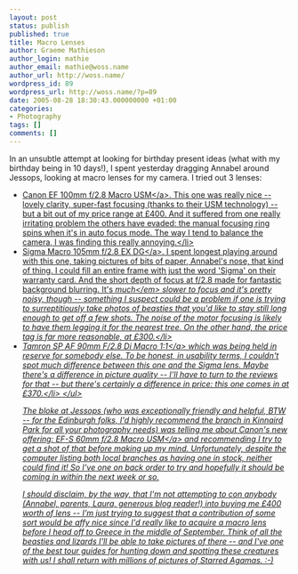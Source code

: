 ```yaml
---
layout: post
status: publish
published: true
title: Macro Lenses
author: Graeme Mathieson
author_login: mathie
author_email: mathie@woss.name
author_url: http://woss.name/
wordpress_id: 89
wordpress_url: http://woss.name/?p=89
date: 2005-08-28 18:30:43.000000000 +01:00
categories:
- Photography
tags: []
comments: []
---
```

In an unsubtle attempt at looking for birthday present ideas (what with my birthday being in 10 days!), I spent yesterday dragging Annabel around Jessops, looking at macro lenses for my camera.  I tried out 3 lenses:

<ul>
  <li><a href="http:&#47;&#47;www.canon.co.uk&#47;for_home&#47;product_finder&#47;cameras&#47;ef_lenses&#47;macro_lenses&#47;ef_100mm_f28_macro_usm&#47;index.asp">Canon EF 100mm f&#47;2.8 Macro USM<&#47;a>.  This one was really nice -- lovely clarity, super-fast focusing (thanks to their USM technology) -- but a bit out of my price range at &pound;400.  And it suffered from one really irritating problem the others have evaded: the manual focusing ring spins when it's in auto focus mode. The way I tend to balance the camera, I was finding this really annoying.<&#47;li>
  <li><a href="http:&#47;&#47;www.sigmaphoto.com&#47;lenses&#47;lenses_all_details.asp?id=3253&navigator=5">Sigma Macro 105mm f&#47;2.8 EX DG<&#47;a>.  I spent longest playing around with this one, taking pictures of bits of paper, Annabel's nose, that kind of thing.  I could fill an entire frame with just the word 'Sigma' on their warranty card.  And the short depth of focus at f&#47;2.8 made for fantastic background blurring.  It's <em>much<&#47;em> slower to focus and it's pretty noisy, though -- something I suspect could be a problem if one is trying to surreptitiously take photos of beasties that you'd like to stay still long enough to get off a few shots.  The noise of the motor focusing is likely to have them legging it for the nearest tree.  On the other hand, the price tag is far more reasonable, at &pound;300.<&#47;li>
  <li><a href="http:&#47;&#47;www.tamron.de&#47;index.php?id=106&L=2&kc_prid=17">Tamron SP AF 90mm F&#47;2.8 Di Macro 1:1<&#47;a> which was being held in reserve for somebody else.  To be honest, in usability terms, I couldn't spot much difference between this one and the Sigma lens.  Maybe there's a difference in picture quality -- I'll have to turn to the reviews for that -- but there's certainly a difference in price: this one comes in at &pound;370.<&#47;li>
<&#47;ul>

The bloke at Jessops (who was exceptionally friendly and helpful, BTW -- for the Edinburgh folks, I'd highly recommend the branch in Kinnaird Park for all your photography needs) was telling me about Canon's new offering: <a href="http:&#47;&#47;www.canon.co.uk&#47;for_home&#47;product_finder&#47;cameras&#47;ef_lenses&#47;macro_lenses&#47;ef-s_60mm_f2.8_macro_usm&#47;index.asp">EF-S 60mm f&#47;2.8 Macro USM<&#47;a> and recommending I try to get a shot of that before making up my mind.  Unfortunately, despite the computer listing both local branches as having one in stock, neither could find it!  So I've one on back order to try and hopefully it should be coming in within the next week or so.

I should disclaim, by the way, that I'm not attempting to con anybody (Annabel, parents, Laura, generous blog reader!) into buying me &pound;400 worth of lens -- I'm just trying to suggest that a contribution of some sort would be affy nice since I'd really like to acquire a macro lens before I head off to Greece in the middle of September.  Think of all the beasties and lizards I'll be able to take pictures of there -- and I've one of the best tour guides for hunting down and spotting these creatures with us!  I shall return with millions of pictures of Starred Agamas. :-)
